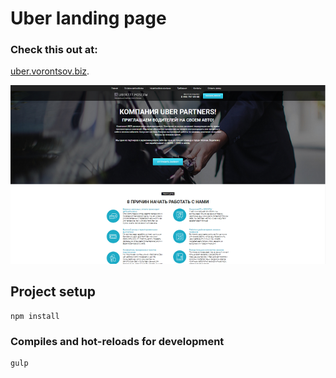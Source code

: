 # Uber landing page

### Check this out at:
[uber.vorontsov.biz](http://uber.vorontsov.biz/).

![Screenshot](screenshot.png)

## Project setup
```
npm install
```

### Compiles and hot-reloads for development
```
gulp
```
